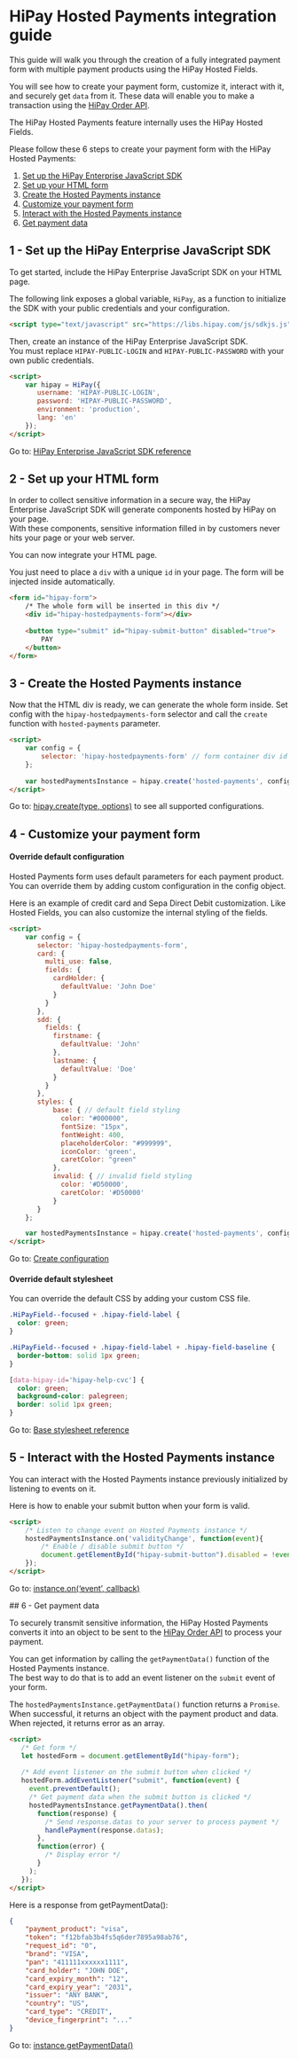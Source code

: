 # HiPay Hosted Payments integration guide


This guide will walk you through the creation of a fully integrated payment form with multiple payment products using the HiPay Hosted Fields.

You will see how to create your payment form, customize it, interact with it, and securely get `data` from it. These data will enable you to make a transaction using the [HiPay Order API](/doc-api/enterprise/gateway/#!/payments/requestNewOrder).

The HiPay Hosted Payments feature internally uses the HiPay Hosted Fields.

Please follow these 6 steps to create your payment form with the HiPay Hosted Payments:


1. [Set up the HiPay Enterprise JavaScript SDK](#hipay-hosted-payments-integration-guide-1-set-up-the-hipay-enterprise-javascript-sdk)
2. [Set up your HTML form](#hipay-hosted-payments-integration-guide-2-set-up-your-html-form)
3. [Create the Hosted Payments instance](#hipay-hosted-payments-integration-guide-3-create-the-hosted-payments-instance)
4. [Customize your payment form](#hipay-hosted-payments-integration-guide-4-customize-your-payment-form)
5. [Interact with the Hosted Payments instance](#hipay-hosted-payments-integration-guide-5-interact-with-the-hosted-payments-instance)
6. [Get payment data](#hipay-hosted-payments-integration-guide-6-get-payment-data)
  
## 1 - Set up the HiPay Enterprise JavaScript SDK

To get started, include the HiPay Enterprise JavaScript SDK on your HTML page. 

The following link exposes a global variable, `HiPay`, as a function to initialize the SDK with your public credentials and your configuration.

```html
<script type="text/javascript" src="https://libs.hipay.com/js/sdkjs.js"></script>
```

Then, create an instance of the HiPay Enterprise JavaScript SDK. 
<br>
You must replace `HIPAY-PUBLIC-LOGIN` and `HIPAY-PUBLIC-PASSWORD` with your own public credentials.

```html
<script>
    var hipay = HiPay({
       username: 'HIPAY-PUBLIC-LOGIN',
       password: 'HIPAY-PUBLIC-PASSWORD',
       environment: 'production',
       lang: 'en'
    });
</script>
```

Go to: [HiPay Enterprise JavaScript SDK reference](../Reference/#hipay-enterprise-javascript-sdk-reference-including-the-hipay-enterprise-javascript-sdk)

## 2 - Set up your HTML form

In order to collect sensitive information in a secure way, the HiPay Enterprise JavaScript SDK will generate components hosted by HiPay on your page. 
<br>
With these components, sensitive information filled in by customers never hits your page or your web server.

You can now integrate your HTML page. 


You just need to place a `div` with a unique `id` in your page. The form will be injected inside automatically.


```html
<form id="hipay-form">
    /* The whole form will be inserted in this div */
    <div id="hipay-hostedpayments-form"></div>
    
    <button type="submit" id="hipay-submit-button" disabled="true">
        PAY
    </button>
</form>
```

## 3 - Create the Hosted Payments instance

Now that the HTML div is ready, we can generate the whole form inside.
Set config with the `hipay-hostedpayments-form` selector and call the `create` function with `hosted-payments` parameter.
```html
<script>
    var config = {
        selector: 'hipay-hostedpayments-form' // form container div id
    };
    
    var hostedPaymentsInstance = hipay.create('hosted-payments', config);
</script>
```

Go to: [hipay.create(type, options)](../Reference/#hipay-enterprise-javascript-sdk-reference-the-hipay-instance-hipaycreatetype-options) to see all supported configurations.


## 4 - Customize your payment form

#### Override default configuration

Hosted Payments form uses default parameters for each payment product. You can override them by adding custom configuration in the config object.

Here is an example of credit card and Sepa Direct Debit customization.
Like Hosted Fields, you can also customize the internal styling of the fields.


```html
<script>
    var config = {
       selector: 'hipay-hostedpayments-form',
       card: {
         multi_use: false,
         fields: {
           cardHolder: {
             defaultValue: 'John Doe'
           }
         }   
       },
       sdd: {
         fields: {
           firstname: {
             defaultValue: 'John'
           },
           lastname: {
             defaultValue: 'Doe'
           }
         }
       },
       styles: {
           base: { // default field styling
             color: "#000000",
             fontSize: "15px",
             fontWeight: 400,
             placeholderColor: "#999999",
             iconColor: 'green',
             caretColor: "green"
           },
           invalid: { // invalid field styling
             color: '#D50000',
             caretColor: '#D50000'
           }
       }
    };

    var hostedPaymentsInstance = hipay.create('hosted-payments', config);
</script>
```


Go to: [Create configuration](../Reference/#hipay-enterprise-javascript-sdk-reference-the-hipay-instance-hipaycreatetype-options)


#### Override default stylesheet

You can override the default CSS by adding your custom CSS file.

```css
.HiPayField--focused + .hipay-field-label {
  color: green;
}

.HiPayField--focused + .hipay-field-label + .hipay-field-baseline {
  border-bottom: solid 1px green;
}

[data-hipay-id='hipay-help-cvc'] {
  color: green;
  background-color: palegreen;
  border: solid 1px green;
}
```

Go to: [Base stylesheet reference](../Reference/#hipay-enterprise-javascript-sdk-reference-base-stylesheet)


## 5 - Interact with the Hosted Payments instance

You can interact with the Hosted Payments instance previously initialized by listening to events on it.

Here is how to enable your submit button when your form is valid.

```html
<script>
    /* Listen to change event on Hosted Payments instance */
    hostedPaymentsInstance.on('validityChange', function(event){
        /* Enable / disable submit button */
        document.getElementById("hipay-submit-button").disabled = !event.valid;
    });
</script>
```

Go to: [instance.on(‘event’, callback)](../Reference/#hipay-enterprise-javascript-sdk-reference-hosted-payments-instances-instanceonevent-callback)


## 6 - Get payment data

To securely transmit sensitive information, the HiPay Hosted Payments converts it into an object to be sent to the [HiPay Order API](/doc-api/enterprise/gateway/#!/payments/requestNewOrder) to process your payment. 

You can get information by calling the `getPaymentData()` function of the Hosted Payments instance.
<br>
The best way to do that is to add an event listener on the `submit` event of your form.

The `hostedPaymentsInstance.getPaymentData()` function returns a `Promise`. When successful, it returns an object with the payment product and data. When rejected, it returns error as an array.

 ```html
<script>
    /* Get form */
    let hostedForm = document.getElementById("hipay-form");
    
    /* Add event listener on the submit button when clicked */
    hostedForm.addEventListener("submit", function(event) {
      event.preventDefault();
      /* Get payment data when the submit button is clicked */
      hostedPaymentsInstance.getPaymentData().then(
        function(response) {
          /* Send response.datas to your server to process payment */
          handlePayment(response.datas);
        },
        function(error) {
          /* Display error */
        }
      );
    });
</script>
```

Here is a response from getPaymentData():

```json
{ 
    "payment_product": "visa",
    "token": "f12bfab3b4fs5q6der7895a98ab76",
    "request_id": "0",
    "brand": "VISA",
    "pan": "411111xxxxxx1111",
    "card_holder": "JOHN DOE",
    "card_expiry_month": "12",
    "card_expiry_year": "2031",
    "issuer": "ANY BANK",
    "country": "US",
    "card_type": "CREDIT",
    "device_fingerprint": "..." 
}

```

Go to: [instance.getPaymentData()](../Reference/#hipay-enterprise-javascript-sdk-reference-hosted-payments-instances-instancegetpaymentdata)
